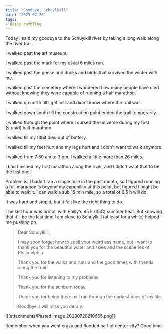 ```yaml
---
title: "Goodbye, Schuylkill"
date: "2023-07-28"
tags:
- daily rambling
---
```


Today I said my goodbye to the Schuylkill river by taking a long walk along the river trail.

I walked past the art museum.

I walked past the mark for my usual 6 miles run. 

I walked past the geese and ducks and birds that survived the winter with me.

I walked past the cemetery where I wondered how many people have died without knowing they were capable of running a half marathon.

I walked up north till I get lost and didn't know where the trail was.

I walked down south till the construction point ended the trail temporarily. 

I walked through the point where I cursed the universe during my first (stupid) half marathon.

I walked till my fitbit died out of battery.

I walked till my feet hurt and my legs hurt and I didn't want to walk anymore.

I walked from 7:30 am to 3 pm.
I walked a little more than 26 miles.

I had finished my first marathon along the river, and I didn't want that to be the last one.

Problem is, I hadn't ran a single mile in the past month, so I figured running a full marathon is beyond my capability at this point, but figured I might be able to walk it.
I can walk a sub 15 min mile, so a total of 6.5 h will do.

It was hard and stupid, but it felt like the right thing to do.

The last hour was brutal, with Philly's 95 F (35C) summer heat.
But knowing that it'll be the last time I am close to Schuylkill (at least for a while) helped me pushing on.

> Dear Schuylkill,
> 
> I may soon forget how to spell your weird ass name,
> but I want to thank you for the beautiful water and skies and the sceneries of Philadelphia.
> 
> Thank you for the walks and runs and the good times with friends along the trail.
> 
> Thank you for listening to my problems.
> 
> Thank you for the sunburn today.
> 
> Thank you for being there as I ran through the darkest days of my life.
> 
> Goodbye. I will miss you dearly.


![[attachments/Pasted image 20230728210655.png]]

Remember when you went crazy and flooded half of center city?
Good time.